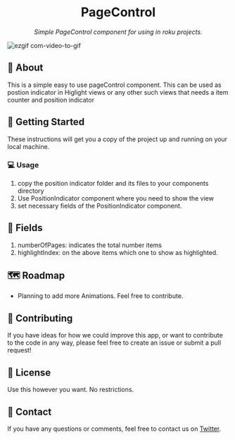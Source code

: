 <h1 align="center">PageControl</h1>

<p align="center">
  <i>Simple PageControl component for using in roku projects.</i>
</p>


![ezgif com-video-to-gif](https://user-images.githubusercontent.com/52960334/225421235-8b86a85b-f03a-4908-ad39-ed64304ffc3a.gif)


## 🧐 About

This is a simple easy to use pageControl component. This can be used as postion indicator in Higlight views or any other such views that needs a item counter and position indicator

## 🏁 Getting Started

These instructions will get you a copy of the project up and running on your local machine.

### 💻 Usage

1. copy the position indicator folder and its files to your components directory
2. Use PositionIndicator component where you need to show the view
3. set necessary fields of the PositionIndicator component.

## 🌟 Fields

1. numberOfPages: indicates the total number items
2. highlightIndex: on the above items which one to show as highlighted.

## 🗺 Roadmap

- Planning to add more Animations. Feel free to contribute.

## 🤝 Contributing

If you have ideas for how we could improve this app, or want to contribute to the code in any way, please feel free to create an issue or submit a pull request!

## 📝 License

Use this however you want. No restrictions.

## 📧 Contact

If you have any questions or comments, feel free to contact us on [Twitter](https://twitter.com/gokulp20650843).
